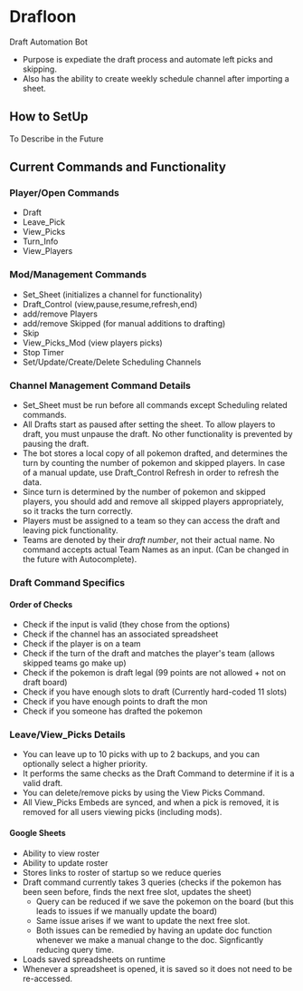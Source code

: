 # Drafloon
Draft Automation Bot

- Purpose is expediate the draft process and automate left picks and skipping.
- Also has the ability to create weekly schedule channel after importing a sheet.

## How to SetUp

To Describe in the Future

## Current Commands and Functionality

### Player/Open Commands
- Draft
- Leave_Pick
- View_Picks
- Turn_Info
- View_Players

### Mod/Management Commands
- Set_Sheet (initializes a channel for functionality)
- Draft_Control (view,pause,resume,refresh,end)
- add/remove Players
- add/remove Skipped (for manual additions to drafting)
- Skip
- View_Picks_Mod (view players picks)
- Stop Timer
- Set/Update/Create/Delete Scheduling Channels

### Channel Management Command Details
- Set_Sheet must be run before all commands except Scheduling related commands.
- All Drafts start as paused after setting the sheet. To allow players to draft, you must unpause the draft. No other functionality is prevented by pausing the draft.
- The bot stores a local copy of all pokemon drafted, and determines the turn by counting the number of pokemon and skipped players. In case of a manual update, use Draft_Control Refresh in order to refresh the data.
- Since turn is determined by the number of pokemon and skipped players, you should add and remove all skipped players appropriately, so it tracks the turn correctly.
- Players must be assigned to a team so they can access the draft and leaving pick functionality.
- Teams are denoted by their *draft number*, not their actual name. No command accepts actual Team Names as an input. (Can be changed in the future with Autocomplete).

### Draft Command Specifics
#### Order of Checks
- Check if the input is valid (they chose from the options)
- Check if the channel has an associated spreadsheet
- Check if the player is on a team
- Check if the turn of the draft and matches the player's team (allows skipped teams go make up)
- Check if the pokemon is draft legal (99 points are not allowed + not on draft board)
- Check if you have enough slots to draft (Currently hard-coded 11 slots)
- Check if you have enough points to draft the mon
- Check if you someone has drafted the pokemon

### Leave/View_Picks Details
- You can leave up to 10 picks with up to 2 backups, and you can optionally select a higher priority.
- It performs the same checks as the Draft Command to determine if it is a valid draft.
- You can delete/remove picks by using the View Picks Command.
- All View_Picks Embeds are synced, and when a pick is removed, it is removed for all users viewing picks (including mods).

#### Google Sheets
- Ability to view roster
- Ability to update roster
- Stores links to roster of startup so we reduce queries
- Draft command currently takes 3 queries (checks if the pokemon has been seen before, finds the next free slot, updates the sheet)
  - Query can be reduced if we save the pokemon on the board (but this leads to issues if we manually update the board)
  - Same issue arises if we want to update the next free slot.
  - Both issues can be remedied by having an update doc function whenever we make a manual change to the doc. Signficantly reducing query time.
- Loads saved spreadsheets on runtime
- Whenever a spreadsheet is opened, it is saved so it does not need to be re-accessed.
